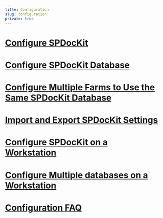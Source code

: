 ```yaml
---
title: Configuration
slug: configuration
private: true
---
```


# [Configure SPDocKit](configure-spdockit.md)
# [Configure SPDocKit Database](configure-spdockit-database.md)
# [Configure Multiple Farms to Use the Same SPDocKit Database](configure-multiple-farms-to-use-same-spdockit-database.md)
# [Import and Export SPDocKit Settings](import-and-export-spdockit-settings.md)
# [Configure SPDocKit on a Workstation](configure-spdockit-on-a-workstation.md)
# [Configure Multiple databases on a Workstation](configure-multiple-databases-on-a-workstation.md)
# [Configuration FAQ](configuration-faq.md)
